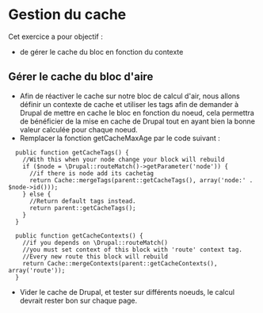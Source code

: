 # Gestion du cache

Cet exercice a pour objectif :
* de gérer le cache du bloc en fonction du contexte

## Gérer le cache du bloc d'aire

* Afin de réactiver le cache sur notre bloc de calcul d'air, nous allons définir un contexte de cache et utiliser les tags afin de demander à Drupal de mettre en cache le bloc en fonction du noeud, cela permettra de bénéficier de la mise en cache de Drupal tout en ayant bien la bonne valeur calculée pour chaque noeud.
* Remplacer la fonction getCacheMaxAge par le code suivant :
```
  public function getCacheTags() {
    //With this when your node change your block will rebuild
    if ($node = \Drupal::routeMatch()->getParameter('node')) {
      //if there is node add its cachetag
      return Cache::mergeTags(parent::getCacheTags(), array('node:' . $node->id()));
    } else {
      //Return default tags instead.
      return parent::getCacheTags();
    }
  }

  public function getCacheContexts() {
    //if you depends on \Drupal::routeMatch()
    //you must set context of this block with 'route' context tag.
    //Every new route this block will rebuild
    return Cache::mergeContexts(parent::getCacheContexts(), array('route'));
  }
```

* Vider le cache de Drupal, et tester sur différents noeuds, le calcul devrait rester bon sur chaque page. 
